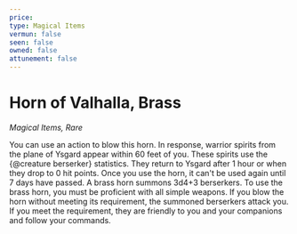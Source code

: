 ```yaml
---
price: 
type: Magical Items
vermun: false
seen: false
owned: false
attunement: false
---
```

# Horn of Valhalla, Brass

*Magical Items, Rare*

You can use an action to blow this horn. In response, warrior spirits from the plane of Ysgard appear within 60 feet of you. These spirits use the {@creature berserker} statistics. They return to Ysgard after 1 hour or when they drop to 0 hit points. Once you use the horn, it can't be used again until 7 days have passed. A brass horn summons 3d4+3 berserkers. To use the brass horn, you must be proficient with all simple weapons. If you blow the horn without meeting its requirement, the summoned berserkers attack you. If you meet the requirement, they are friendly to you and your companions and follow your commands.